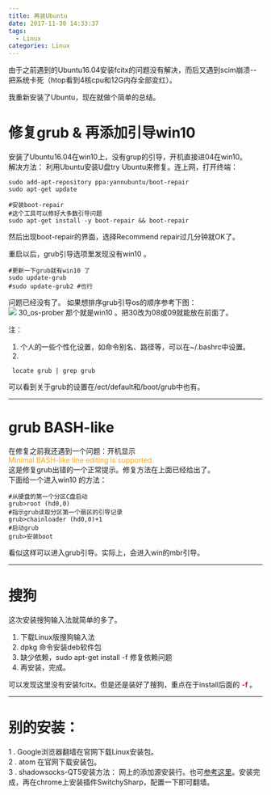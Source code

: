 ```yaml
---
title: 再装Ubuntu
date: 2017-11-30 14:33:37
tags:
  - Linux
categories: Linux
---
```


由于之前遇到的Ubuntu16.04安装fcitx的问题没有解决，而后又遇到scim崩溃--把系统卡死（htop看到4核cpu和12G内存全部变红）。

我重新安装了Ubuntu，现在就做个简单的总结。

# 修复grub & 再添加引导win10
安装了Ubuntu16.04在win10上，没有grup的引导，开机直接进04在win10。  
解决方法：
利用Ubuntu安装U盘try Ubuntu来修复。连上网，打开终端：  
```shell
sudo add-apt-repository ppa:yannubuntu/boot-repair
sudo apt-get update

#安装boot-repair
#这个工具可以修好大多数引导问题
sudo apt-get install -y boot-repair && boot-repair
```
然后出现boot-repair的界面，选择Recommend repair过几分钟就OK了。

重启以后，grub引导选项里发现没有win10 。
```shell
#更新一下grub就有win10 了
sudo update-grub  
#sudo update-grub2 #也行
```
问题已经没有了。
如果想排序grub引导os的顺序参考下图：  
![](http://mitre.oss-cn-hangzhou.aliyuncs.com/blog_pic/grub-sort.png)
30_os-prober 那个就是win10 。把30改为08或09就能放在前面了。

注：  
1. 个人的一些个性化设置，如命令别名、路径等，可以在~/.bashrc中设置。
2.  

```shell
 locate grub | grep grub
 ```

可以看到关于grub的设置在/ect/default和/boot/grub中也有。


----
# grub BASH-like
在修复之前我还遇到一个问题：开机显示  
<font color=orange>Minimal BASH-like line editing is supported.</font>  
这是修复grub出错的一个正常提示。修复方法在上面已经给出了。  
下面给一个进入win10 的方法：
```shell
#从硬盘的第一个分区C盘启动
grub>root (hd0,0)
#指示grub读取分区第一个扇区的引导记录
grub>chainloader (hd0,0)+1
#启动grub
grub>安装boot
```
看似这样可以进入grub引导。实际上，会进入win的mbr引导。

----
# 搜狗

这次安装搜狗输入法就简单的多了。
1. 下载Linux版搜狗输入法
2. dpkg 命令安装deb软件包
3. 缺少依赖，sudo apt-get install -f 修复依赖问题
4. 再安装，完成。  

可以发现这里没有安装fcitx。但是还是装好了搜狗，重点在于install后面的 __<font color=red> -f </font>__  。

----
# 别的安装：

1 . Google浏览器翻墙在官网下载Linux安装包。  
2 . atom 在官网下载安装包。  
3 . shadowsocks-QT5安装方法：
网上的添加源安装行。也可[参考这里](https://github.com/shadowsocks/shadowsocks/tree/master)。安装完成，再在chrome上安装插件SwitchySharp，配置一下即可翻墙。
